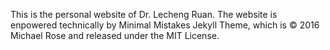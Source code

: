 This is the personal website of Dr. Lecheng Ruan. The website is enpowered technically by Minimal Mistakes Jekyll Theme, which is © 2016 Michael Rose and released under the MIT License.
